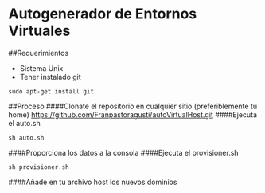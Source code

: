# Autogenerador de Entornos Virtuales
##Requerimientos
* Sistema Unix
* Tener instalado git
```shell
sudo apt-get install git
```

##Proceso
####Clonate el repositorio en cualquier sitio (preferiblemente tu home)
https://github.com/Franpastoragusti/autoVirtualHost.git
####Ejecuta el auto.sh
```shell
sh auto.sh
```
####Proporciona los datos a la consola
####Ejecuta el provisioner.sh
```shell
sh provisioner.sh
```
####Añade en tu archivo host los nuevos dominios
